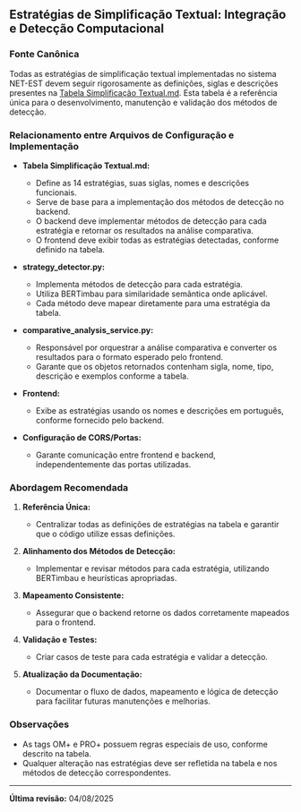 ## Estratégias de Simplificação Textual: Integração e Detecção Computacional

### Fonte Canônica

Todas as estratégias de simplificação textual implementadas no sistema NET-EST devem seguir rigorosamente as definições, siglas e descrições presentes na [Tabela Simplificação Textual.md](../docs/Tabela%20Simplifica%C3%A7%C3%A3o%20Textual.md). Esta tabela é a referência única para o desenvolvimento, manutenção e validação dos métodos de detecção.

### Relacionamento entre Arquivos de Configuração e Implementação

- **Tabela Simplificação Textual.md:**  
  - Define as 14 estratégias, suas siglas, nomes e descrições funcionais.
  - Serve de base para a implementação dos métodos de detecção no backend.
  - O backend deve implementar métodos de detecção para cada estratégia e retornar os resultados na análise comparativa.
  - O frontend deve exibir todas as estratégias detectadas, conforme definido na tabela.

- **strategy_detector.py:**  
  - Implementa métodos de detecção para cada estratégia.
  - Utiliza BERTimbau para similaridade semântica onde aplicável.
  - Cada método deve mapear diretamente para uma estratégia da tabela.

- **comparative_analysis_service.py:**  
  - Responsável por orquestrar a análise comparativa e converter os resultados para o formato esperado pelo frontend.
  - Garante que os objetos retornados contenham sigla, nome, tipo, descrição e exemplos conforme a tabela.

- **Frontend:**  
  - Exibe as estratégias usando os nomes e descrições em português, conforme fornecido pelo backend.

- **Configuração de CORS/Portas:**  
  - Garante comunicação entre frontend e backend, independentemente das portas utilizadas.

### Abordagem Recomendada

1. **Referência Única:**  
   - Centralizar todas as definições de estratégias na tabela e garantir que o código utilize essas definições.

2. **Alinhamento dos Métodos de Detecção:**  
   - Implementar e revisar métodos para cada estratégia, utilizando BERTimbau e heurísticas apropriadas.

3. **Mapeamento Consistente:**  
   - Assegurar que o backend retorne os dados corretamente mapeados para o frontend.

4. **Validação e Testes:**  
   - Criar casos de teste para cada estratégia e validar a detecção.

5. **Atualização da Documentação:**  
   - Documentar o fluxo de dados, mapeamento e lógica de detecção para facilitar futuras manutenções e melhorias.

### Observações

- As tags OM+ e PRO+ possuem regras especiais de uso, conforme descrito na tabela.
- Qualquer alteração nas estratégias deve ser refletida na tabela e nos métodos de detecção correspondentes.

---

**Última revisão:** 04/08/2025
